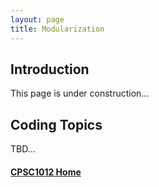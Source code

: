 ```yaml
---
layout: page
title: Modularization
---
```

## Introduction
This page is under construction...

## Coding Topics
TBD...

#### [CPSC1012 Home](../)